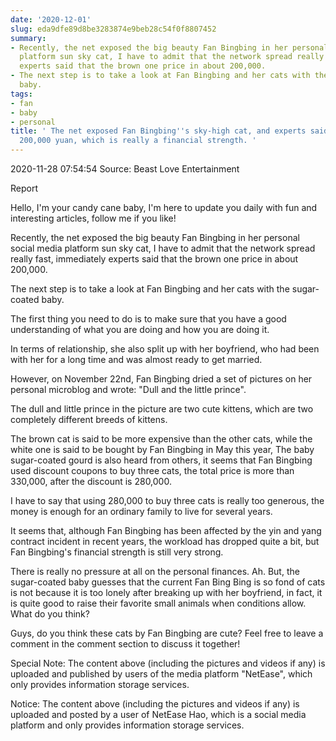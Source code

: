 ```yaml
---
date: '2020-12-01'
slug: eda9dfe89d8be3283874e9beb28c54f0f8807452
summary:
- Recently, the net exposed the big beauty Fan Bingbing in her personal social media
  platform sun sky cat, I have to admit that the network spread really fast, immediately
  experts said that the brown one price in about 200,000.
- The next step is to take a look at Fan Bingbing and her cats with the sugar-coated
  baby.
tags:
- fan
- baby
- personal
title: ' The net exposed Fan Bingbing''s sky-high cat, and experts said it was around
  200,000 yuan, which is really a financial strength. '
---
```


 2020-11-28 07:54:54 Source: Beast Love Entertainment

Report

Hello, I'm your candy cane baby, I'm here to update you daily with fun and interesting articles, follow me if you like!

Recently, the net exposed the big beauty Fan Bingbing in her personal social media platform sun sky cat, I have to admit that the network spread really fast, immediately experts said that the brown one price in about 200,000.

The next step is to take a look at Fan Bingbing and her cats with the sugar-coated baby.

  
  

The first thing you need to do is to make sure that you have a good understanding of what you are doing and how you are doing it.

In terms of relationship, she also split up with her boyfriend, who had been with her for a long time and was almost ready to get married.

  
  

However, on November 22nd, Fan Bingbing dried a set of pictures on her personal microblog and wrote: "Dull and the little prince".

The dull and little prince in the picture are two cute kittens, which are two completely different breeds of kittens.

  
  

The brown cat is said to be more expensive than the other cats, while the white one is said to be bought by Fan Bingbing in May this year,
The baby sugar-coated gourd is also heard from others, it seems that Fan Bingbing used discount coupons to buy three cats, the total price is more than 330,000, after the discount is 280,000.

I have to say that using 280,000 to buy three cats is really too generous, the money is enough for an ordinary family to live for several years.

  
  

It seems that, although Fan Bingbing has been affected by the yin and yang contract incident in recent years, the workload has dropped quite a bit, but Fan Bingbing's financial strength is still very strong.

There is really no pressure at all on the personal finances.
Ah. But, the sugar-coated baby guesses that the current Fan Bing Bing is so fond of cats is not because it is too lonely after breaking up with her boyfriend, in fact, it is quite good to raise their favorite small animals when conditions allow. What do you think?

  
  

Guys, do you think these cats by Fan Bingbing are cute? Feel free to leave a comment in the comment section to discuss it together!

Special Note: The content above (including the pictures and videos if any) is uploaded and published by users of the media platform "NetEase", which only provides information storage services.

Notice: The content above (including the pictures and videos if any) is
uploaded and posted by a user of NetEase Hao, which is a social media platform
and only provides information storage services.

 
        